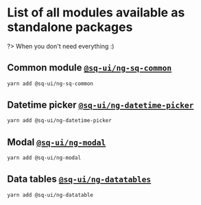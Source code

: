 # List of all modules available as standalone packages

?> When you don't need everything :)

## Common module [`@sq-ui/ng-sq-common`](https://www.npmjs.com/package/@sq-ui/ng-sq-common)

```bash
yarn add @sq-ui/ng-sq-common
```

## Datetime picker [`@sq-ui/ng-datetime-picker`](https://www.npmjs.com/package/@sq-ui/ng-datetime-picker)

```bash
yarn add @sq-ui/ng-datetime-picker
```

## Modal  [`@sq-ui/ng-modal`](https://www.npmjs.com/package/@sq-ui/ng-modal)

```bash
yarn add @sq-ui/ng-modal
```

## Data tables  [`@sq-ui/ng-datatables`](https://www.npmjs.com/package/@sq-ui/ng-datatables)

```bash
yarn add @sq-ui/ng-datatable
```
